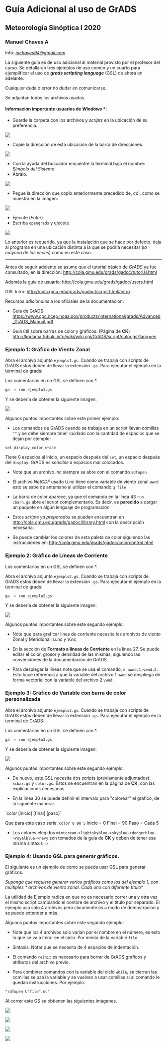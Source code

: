 # Guía Adicional al uso de GrADS 
## Meteorología Sinóptica I 2020
### Manuel Chaves A
Info: *mchaves94@gmail.com*

La siguiente guía es de uso adicional al material provisto por el profesor del curso. Se detallaran tres ejemplos de uso común y un cuarto para ejemplificar el uso de ___grads scripting language___ (GSL) de ahora en adelante.

Cualquier duda o error no dudar en comunicarse.

Se adjuntan todos los archivos usados. 

#### Información importante usuarios de *Windows* *: 

* Guarde la carpeta con los archivos y _scripts_ en la ubicación de su preferencia.

![](/imgguia/Captura.PNG)

* Copie la dirección de esta ubicación de la barra de direcciones.

![](/imgguia/list.png)

* Con la ayuda del buscador encuentre la terminal bajo el nombre: *Símbolo del Sistema*.
* Ábralo.

![](/imgguia/si.png)

* Pegue la dirección que copio anteriormente precedido de, *_cd_* , como se muestra en la imagen:

![](/imgguia/Captura2.PNG)

* Ejecute (*Enter*)
* Escriba ```opengrads``` y ejecute. 

![](/imgguia/Captura3.PNG)

Lo anterior es requerido, ya que la instalación que se hace por defecto, deja al programa en una ubicación distinta a la que se podría necesitar (_la mayoría de las veces_) como en este caso.
 
***
Antes de seguir adelante se asume que el tutorial básico de *GrADS* ya fue consultado, en la dirección: 
http://cola.gmu.edu/grads/gadoc/tutorial.html

Además la guía de usuario: 
http://cola.gmu.edu/grads/gadoc/users.html

GSL Intro:
http://cola.gmu.edu/grads/gadoc/script.html#intro

Recursos *adicionales* a los oficiales de la documentación: 
* Guía de GrADS
https://www.cpc.ncep.noaa.gov/products/international/grads/Advanced_GrADS_Manual.pdf

* Guía útil sobre barras de color y gráficos: (Página de **CK**)
http://kodama.fubuki.info/wiki/wiki.cgi/GrADS/script/color.gs?lang=en


### Ejemplo 1: Gráfico de Viento Zonal
Abra el archivo adjunto ```ejemplo1.gs```. Cuando se trabaja con scripts de GrADS estos deben de llevar la extensión ```.gs```. Para ejecutar el ejemplo en la terminal de grads: 

Los comentarios en un GSL se definen con *.

```bash
ga -> run ejemplo1.gs
```

Y se debería de obtener la siguiente imagen: 

![](out_ejemplo1.png)

Algunos puntos importantes sobre este primer ejemplo: 

* Los comandos de GrADS cuando se trabaja en un script llevan comillas `""` y se debe siempre tener cuidado
con la cantidad de espacios que se dejan por ejemplo: 

`set_display_color_white`

Tiene 0 espacios al inicio, un espacio después del `set`, un espacio después del `display`. GrADS es _sensible_ a espacios mal colocados.

* Note que un archivo *.nc* siempre se abre con el comando `sdfopen`

* El archivo *NetCDF* usado *U.nc* tiene como variable de viento zonal `uwnd` esto se sabe de antemano
al utilizar el comando `q file`

* La barra de color aparece, ya que el comando en la línea 43
`run cbarn.gs` abre el script complementario. Es decir, es **parecido** a cargar un paquete en algún lenguaje de programación

* Estos *scripts ya preparados* se pueden encuentran en http://cola.gmu.edu/grads/gadoc/library.html con la descripción necesaria.

* Se puede cambiar los colores de esta paleta de color siguiendo las instrucciones en: http://cola.gmu.edu/grads/gadoc/colorcontrol.html

### Ejemplo 2: Gráfico de Líneas de Corriente
Los comentarios en un GSL se definen con *.

Abra el archivo adjunto ```ejemplo2.gs```. Cuando se trabaja con scripts de GrADS estos deben de llevar la extensión ```.gs```. Para ejecutar el ejemplo en la terminal de grads: 

```bash
ga -> run ejemplo2.gs
```

Y se debería de obtener la siguiente imagen: 

![](out_ejemplo2.png)

Algunos puntos importantes sobre este segundo ejemplo: 

* Note que para graficar lines de corriente necesita los archivos de viento Zonal y Meridional: *U.nc* y *V.nc*

* En la sección de **Formato a líneas de Corriente** en la línea 27. Se puede editar el color, grosor y densidad de las mismas, siguiendo las convenciones de la documentación de GrADS.

* Para desplegar la líneas note que se usa el comando, `d uwnd.1;vwnd.2`. Esto hace referencia a que la variable del archivo 1 `uwnd` se despliega de forma vectorial con la variable del archivo 2 `vwnd`.

### Ejemplo 3: Gráfico de Variable con barra de color personalizada
Abra el archivo adjunto ```ejemplo3.gs```. Cuando se trabaja con scripts de GrADS estos deben de llevar la extensión ```.gs```. Para ejecutar el ejemplo en la terminal de GrADS: 

Los comentarios en un GSL se definen con *.

```bash
ga -> run ejemplo3.gs
```

Y se debería de obtener la siguiente imagen: 

![](out_ejemplo3.png)

Algunos puntos importantes sobre este segundo ejemplo: 

* De nuevo, este GSL necesita dos scripts (previamente adjuntados): `xcbar.gs` y `color.gs`. Estos se encuentran en la página de **CK**, con las explicaciones necesarias.

* En la linea 30 se puede definir el intervalo para "colorear" el grafico, de la siguiente manera:

´color [inicio] [final] [paso]´

Que para este caso seria: `color 0 90 5`
Inicio = 0
Final = 90
Paso = Cada 5

* Los colores elegidos `mintcream->lightskyblue->skyblue->dodgerblue->royalblue->navy` son tomados de la guia de **CK** y deben de tener esa misma sintaxis `->`

### Ejemplo 4: Usando GSL para generar gráficos.

El siguiente es un ejemplo de como se puede usar GSL para generar gráficos.

**Suponga que requiere generar varios gráficos como los del ejemplo 1, con múltiples* * archivos de viento zonal. Cada uno con diferente titulo**

La utilidad de Ejemplo radica en que no es necesario correr una y otra vez el mismo script cambiando el nombre de archivo y el titulo por separado. El ejemplo usa solo 4 archivos pero claramente es a modo de demostración y se puede extender a más.

Algunos puntos importantes sobre este segundo ejemplo: 

* Note que los 4 archivos solo varían por el nombre en el número, es esto lo que se va a iterar en el ciclo. Por medio de la variable `file`

* Sintaxis: Notar que se necesita de 4 espacios de indentación.

* El comando `reinit` es necesario para borrar de GrADS graficos y atributos del archivo previo.

* Para combinar comandos con la variable del ciclo `while`, se cierran las comillas se usa la variable y se vuelven a usar comillas si al comando le quedan instrucciones. Por ejemplo:

`"sdfopen U"file".nc"`



Al correr este GS se obtienen las siguientes imágenes.


![](out_ejemplo4_archivo1.png)

![](out_ejemplo4_archivo2.png)

![](out_ejemplo4_archivo3.png)

![](out_ejemplo4_archivo4.png)

